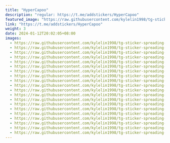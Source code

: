 ```yaml
---
title: "HyperCapoo"
description: "regular: https://t.me/addstickers/HyperCapoo"
featured_image: "https://raw.githubusercontent.com/kylelin1998/tg-sticker-spreading-worldwide-images/main/img/77236811-5c6e-4d51-bed5-fbd6b6362062.jpg"
link: "https://t.me/addstickers/HyperCapoo"
weight: 3
date: 2024-01-12T20:02:05+08:00
images:
  - https://raw.githubusercontent.com/kylelin1998/tg-sticker-spreading-worldwide-images/main/img/77236811-5c6e-4d51-bed5-fbd6b6362062.jpg
  - https://raw.githubusercontent.com/kylelin1998/tg-sticker-spreading-worldwide-images/main/img/781e4251-806d-4dfe-8101-94b3c13fddfa.jpg
  - https://raw.githubusercontent.com/kylelin1998/tg-sticker-spreading-worldwide-images/main/img/86eaa49d-c9a5-4a97-8c89-b8d91bff89b0.jpg
  - https://raw.githubusercontent.com/kylelin1998/tg-sticker-spreading-worldwide-images/main/img/eb76ce37-1226-42a1-b9ef-13436defa139.jpg
  - https://raw.githubusercontent.com/kylelin1998/tg-sticker-spreading-worldwide-images/main/img/8594011f-b811-4aa4-8381-9d1d6f936aaf.jpg
  - https://raw.githubusercontent.com/kylelin1998/tg-sticker-spreading-worldwide-images/main/img/2f56876f-f299-484c-b507-0c99a4cef8b9.jpg
  - https://raw.githubusercontent.com/kylelin1998/tg-sticker-spreading-worldwide-images/main/img/8e3a6934-dff9-4e92-a2d7-72ddb0a4c4f4.jpg
  - https://raw.githubusercontent.com/kylelin1998/tg-sticker-spreading-worldwide-images/main/img/738aa3d5-1d77-4244-8f45-5a85ea284771.jpg
  - https://raw.githubusercontent.com/kylelin1998/tg-sticker-spreading-worldwide-images/main/img/6b869197-49ec-4cff-96cb-dca00463bbeb.jpg
  - https://raw.githubusercontent.com/kylelin1998/tg-sticker-spreading-worldwide-images/main/img/859a33e4-d534-4ac8-adfb-083f6e5766f6.jpg
  - https://raw.githubusercontent.com/kylelin1998/tg-sticker-spreading-worldwide-images/main/img/636c5a84-a392-4a9b-9a4e-8750ee94e146.jpg
  - https://raw.githubusercontent.com/kylelin1998/tg-sticker-spreading-worldwide-images/main/img/6962ef3e-73bd-4489-a40a-9dfe9dc66fbc.jpg
  - https://raw.githubusercontent.com/kylelin1998/tg-sticker-spreading-worldwide-images/main/img/8dd64cab-e193-4bf9-bbc6-2cfda130f97b.jpg
  - https://raw.githubusercontent.com/kylelin1998/tg-sticker-spreading-worldwide-images/main/img/fa63cf73-3ae3-479d-b4c9-0c42d891b359.jpg
  - https://raw.githubusercontent.com/kylelin1998/tg-sticker-spreading-worldwide-images/main/img/6b8bf473-77a1-4ba5-9651-656ffb0a0437.jpg
  - https://raw.githubusercontent.com/kylelin1998/tg-sticker-spreading-worldwide-images/main/img/e82589d3-4723-4f73-b1de-2a1b37a46339.jpg
  - https://raw.githubusercontent.com/kylelin1998/tg-sticker-spreading-worldwide-images/main/img/04ede5e4-9c1a-4c60-b609-75c2117dc20a.jpg
  - https://raw.githubusercontent.com/kylelin1998/tg-sticker-spreading-worldwide-images/main/img/2b2d9a41-2a4a-4a96-8283-110bbdd58937.jpg
  - https://raw.githubusercontent.com/kylelin1998/tg-sticker-spreading-worldwide-images/main/img/ef83f0b5-4ae6-4b75-bd9d-5fef827ae13a.jpg
  - https://raw.githubusercontent.com/kylelin1998/tg-sticker-spreading-worldwide-images/main/img/3e21f04e-3012-4a7b-9d96-63d28863c474.jpg
---
```

